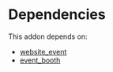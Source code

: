 # Dependencies

This addon depends on:

- [website_event](https://github.com/bringout/oca-ocb-website)
- [event_booth](https://github.com/bringout/oca-ocb-core)
